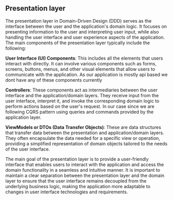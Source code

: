 ## Presentation layer

The presentation layer in Domain-Driven Design (DDD) serves as the interface
between the user and the application's domain logic. It focuses on presenting
information to the user and interpreting user input, while also handling the
user interface and user experience aspects of the application. The main
components of the presentation layer typically include the following:

**User Interface (UI) Components**: This includes all the elements that users
interact with directly. It can involve various components such as forms,
screens, buttons, menus, and other visual elements that allow users to
communicate with the application. As our application is mostly api based we
dont have any of these components currently

**Controllers**: These components act as intermediaries between the user
interface and the application/domain layers. They receive input from the user
interface, interpret it, and invoke the corresponding domain logic to perform actions
based on the user's request. In our case since we are following CQRS pattern
using queries and commands provided by the application layer.

**ViewModels or DTOs (Data Transfer Objects)**: These are data structures that
transfer data between the presentation and application/domain layers. They
often encapsulate the data needed for a specific view or operation, providing a
simplified representation of domain objects tailored to the needs of the
user interface.

The main goal of the presentation layer is to provide a user-friendly interface
that enables users to interact with the application and access the domain
functionality in a seamless and intuitive manner. It is important to maintain
a clear separation between the presentation layer and the domain layer to ensure
that the user interface remains decoupled from the underlying business logic,
making the application more adaptable to changes in user interface technologies
and requirements.
